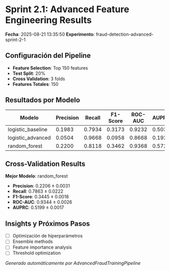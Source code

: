 # Sprint 2.1: Advanced Feature Engineering Results
**Fecha**: 2025-08-21 13:35:50
**Experimento**: fraud-detection-advanced-sprint-2-1

## Configuración del Pipeline
- **Feature Selection**: Top 150 features
- **Test Split**: 20%
- **Cross Validation**: 3 folds
- **Features Totales**: 150

## Resultados por Modelo

| Modelo | Precision | Recall | F1-Score | ROC-AUC | AUPRC | Training Time |
| --- | --- | --- | --- | --- | --- | --- |
| logistic_baseline | 0.1983 | 0.7934 | 0.3173 | 0.9232 | 0.5032 | 4.87s |
| logistic_advanced | 0.0504 | 0.9668 | 0.0958 | 0.8668 | 0.1922 | 315.81s |
| random_forest | 0.2200 | 0.8118 | 0.3462 | 0.9368 | 0.5726 | 0.84s |

## Cross-Validation Results
**Mejor Modelo**: random_forest

- **Precision**: 0.2206 ± 0.0031
- **Recall**: 0.7863 ± 0.0222
- **F1-Score**: 0.3445 ± 0.0018
- **ROC-AUC**: 0.9344 ± 0.0026
- **AUPRC**: 0.5199 ± 0.0017

## Insights y Próximos Pasos
- [ ] Optimización de hiperparámetros
- [ ] Ensemble methods
- [ ] Feature importance analysis
- [ ] Threshold optimization

*Generado automáticamente por AdvancedFraudTrainingPipeline*
